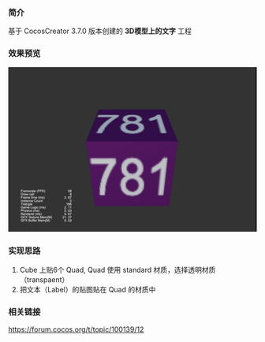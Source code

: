 ### 简介
基于 CocosCreator 3.7.0 版本创建的 **3D模型上的文字** 工程

### 效果预览
![image](../../../image/202205/2022051701.png)

### 实现思路
1. Cube 上贴6个 Quad, Quad 使用 standard 材质，选择透明材质（transpaent）
2. 把文本（Label）的贴图贴在 Quad 的材质中

### 相关链接
https://forum.cocos.org/t/topic/100139/12